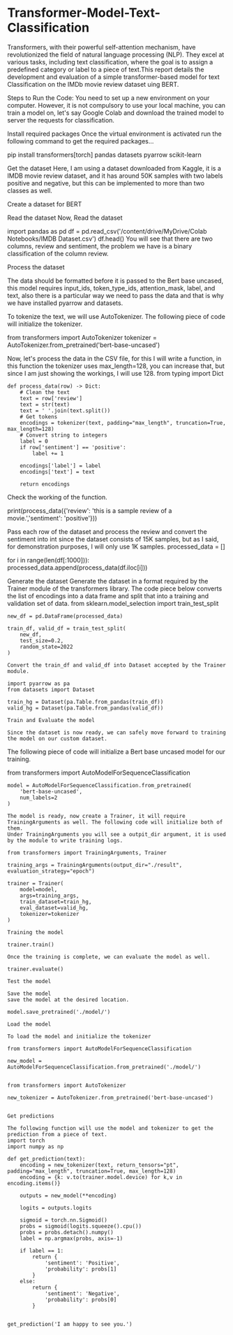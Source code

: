 # Transformer-Model-Text-Classification
Transformers, with their powerful self-attention mechanism, have revolutionized the field of natural language processing (NLP). They excel at various tasks, including text classification, where the goal is to assign a predefined category or label to a piece of text.This report details the development and evaluation of a simple transformer-based model for text Classification on the IMDb movie review dataset uing BERT.

Steps to Run the Code:
You need to set up a new environment on your computer. However, it is not compulsory to use your local machine, you can train a model on, let's say Google Colab and download the trained model to server the requests for classification.

Install required packages
Once the virtual environment is activated run the following command to get the required packages...

pip install transformers[torch] pandas datasets pyarrow scikit-learn

Get the dataset
Here, I am using a dataset downloaded from Kaggle, it is a IMDB movie review dataset, and it has around 50K samples with two labels positive and negative, but this can be implemented to more than two classes as well.

Create a dataset for BERT

Read the dataset
Now, Read the dataset

import pandas as pd
df = pd.read_csv('/content/drive/MyDrive/Colab Notebooks/IMDB Dataset.csv')
df.head()
You will see that there are two columns, review and sentiment, the problem we have is a binary classification of the column review.

Process the dataset

The data should be formatted before it is passed to the Bert base uncased, this model requires input_ids, token_type_ids, attention_mask, label, and text, also there is a particular way we need to pass the data and that is why we have installed pyarrow and datasets.

To tokenize the text, we will use AutoTokenizer. The following piece of code will initialize the tokenizer.

from transformers import AutoTokenizer
tokenizer = AutoTokenizer.from_pretrained('bert-base-uncased')


Now, let's process the data in the CSV file, for this I will write a function, in this function the tokenizer uses max_length=128, you can increase that, but since I am just showing the workings, I will use 128.
from typing import Dict

    def process_data(row) -> Dict:
        # Clean the text
        text = row['review']
        text = str(text)
        text = ' '.join(text.split())
        # Get tokens
        encodings = tokenizer(text, padding="max_length", truncation=True, max_length=128)
        # Convert string to integers
        label = 0
        if row['sentiment'] == 'positive':
            label += 1

        encodings['label'] = label
        encodings['text'] = text

        return encodings

  Check the working of the function.
  
  print(process_data({'review': 'this is a sample review of a movie.','sentiment': 'positive'}))

  Pass each row of the dataset and process the review and convert the sentiment into int since the dataset consists of 15K samples, but as I said, for demonstration purposes, I will only use 1K samples.
  processed_data = []

  for i in range(len(df[:1000])):
    processed_data.append(process_data(df.iloc[i]))

  Generate the dataset
  Generate the dataset in a format required by the Trainer module of the transformers library.
  The code piece below converts the list of encodings into a data frame and split that into a training and validation set of data.
  from sklearn.model_selection import train_test_split

    new_df = pd.DataFrame(processed_data)

    train_df, valid_df = train_test_split(
        new_df,
        test_size=0.2,
        random_state=2022
    )

    Convert the train_df and valid_df into Dataset accepted by the Trainer module.

    import pyarrow as pa
    from datasets import Dataset

    train_hg = Dataset(pa.Table.from_pandas(train_df))
    valid_hg = Dataset(pa.Table.from_pandas(valid_df))

    Train and Evaluate the model

    Since the dataset is now ready, we can safely move forward to training the model on our custom dataset.

The following piece of code will initialize a Bert base uncased model for our training.

 from transformers import AutoModelForSequenceClassification

    model = AutoModelForSequenceClassification.from_pretrained(
        'bert-base-uncased',
        num_labels=2
    )

    The model is ready, now create a Trainer, it will require TrainingArguments as well. The following code will initialize both of them.
    Under TrainingArguments you will see a outpit_dir argument, it is used by the module to write training logs.

    from transformers import TrainingArguments, Trainer

    training_args = TrainingArguments(output_dir="./result", evaluation_strategy="epoch")

    trainer = Trainer(
        model=model,
        args=training_args,
        train_dataset=train_hg,
        eval_dataset=valid_hg,
        tokenizer=tokenizer
    )

    Training the model

    trainer.train()

    Once the training is complete, we can evaluate the model as well.

    trainer.evaluate()

    Test the model

    Save the model
    save the model at the desired location.
    
    model.save_pretrained('./model/')

    Load the model

    To load the model and initialize the tokenizer

    from transformers import AutoModelForSequenceClassification

    new_model = AutoModelForSequenceClassification.from_pretrained('./model/')


    from transformers import AutoTokenizer

    new_tokenizer = AutoTokenizer.from_pretrained('bert-base-uncased')


    Get predictions

    The following function will use the model and tokenizer to get the prediction from a piece of text.
    import torch
    import numpy as np

    def get_prediction(text):
        encoding = new_tokenizer(text, return_tensors="pt", padding="max_length", truncation=True, max_length=128)
        encoding = {k: v.to(trainer.model.device) for k,v in encoding.items()}

        outputs = new_model(**encoding)

        logits = outputs.logits

        sigmoid = torch.nn.Sigmoid()
        probs = sigmoid(logits.squeeze().cpu())
        probs = probs.detach().numpy()
        label = np.argmax(probs, axis=-1)
        
        if label == 1:
            return {
                'sentiment': 'Positive',
                'probability': probs[1]
            }
        else:
            return {
                'sentiment': 'Negative',
                'probability': probs[0]
            }


    get_prediction('I am happy to see you.')
